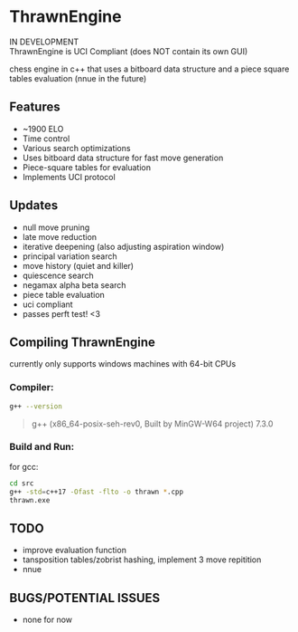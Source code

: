 # ThrawnEngine
IN DEVELOPMENT <br>
ThrawnEngine is UCI Compliant (does NOT contain its own GUI)

chess engine in c++ that uses a bitboard data structure and a piece square tables evaluation (nnue in the future)

## Features
- ~1900 ELO
- Time control
- Various search optimizations
- Uses bitboard data structure for fast move generation
- Piece-square tables for evaluation
- Implements UCI protocol

## Updates
- null move pruning
- late move reduction
- iterative deepening (also adjusting aspiration window)
- principal variation search
- move history (quiet and killer)
- quiescence search
- negamax alpha beta search
- piece table evaluation
- uci compliant
- passes perft test! <3

## Compiling ThrawnEngine
currently only supports windows machines with 64-bit CPUs
### Compiler:
```bash
g++ --version
```
> g++ (x86_64-posix-seh-rev0, Built by MinGW-W64 project) 7.3.0

### Build and Run:
for gcc: 
```bash
cd src
g++ -std=c++17 -Ofast -flto -o thrawn *.cpp
thrawn.exe
``` 

## TODO
- improve evaluation function
- tansposition tables/zobrist hashing, implement 3 move repitition
- nnue

## BUGS/POTENTIAL ISSUES
- none for now 
